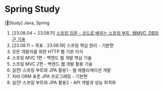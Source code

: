 # Spring Study
[📖Study] Java, Spring

1. [23.08.04 ~ 23.08.11] [스프링 입문 - 코드로 배우는 스프링 부트, 웹MVC, DB접근 기술](https://gabang2.notion.site/1-afffcc39248c4598bac32fc1c3ec63be?pvs=4)
2. [23.08.11 ~ 목표 : 23.08.18] 스프링 핵심 원리 - 기본편
3. 모든 개발자를 위한 HTTP 웹 기본 지식
4. 스프링 MVC 1편 - 백엔드 웹 개발 핵심 기술
5. 스프링 MVC 2편 - 백엔드 웹 개발 활용 기술
6. 실전! 스프링 부트와 JPA 활용1 - 웹 애플리케이션 개발
7. 자바 ORM 표준 JPA 프로그래밍 - 기본편
8. 실전! 스프링 부트와 JPA 활용2 - API 개발과 성능 최적화
